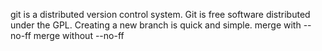 git is a distributed version control system.
Git is free software distributed under the GPL.
Creating a new branch is quick and simple.
merge with --no-ff
merge without --no-ff

